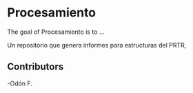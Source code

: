 
# Procesamiento

<!-- badges: start -->
<!-- badges: end -->

The goal of Procesamiento is to ...

Un repositorio que genera informes para estructuras del PRTR, 

## Contributors
-Odón F.
